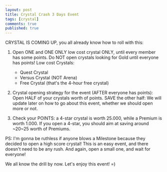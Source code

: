 ```yaml
---
layout: post
title: Crystal Crash 3 Days Event
tags: [crystal]
comments: true
published: true
---
```


CRYSTAL IS COMING UP, you all already know how to roll with this:

1. Open ONE and ONE ONLY low cost crystal ONLY, until every member has some points. Do NOT open crystals looking for Gold until everyone has points!
Low cost Crystals:
    * Quest Crystal
    * Versus Crystal (NOT Arena)
    * Free Crystal (that's the 4-hour free crystal)

2. Crystal opening strategy for the event (AFTER everyone has points): Open HALF of your crystals worth of points. SAVE the other half: We will update later on how to go about this event, whether we should open more or not.

3. Check your POINTS: a 4-star crystal is worth 25.000, while a Premium is worth 1.000. If you open a 4-star, you should aim at saving around ~20~25 worth of Premiums.

PS: I'm gonna be ruthless if anyone blows a Milestone because they decided to open a high score crystal! This is an easy event, and there doesn't need to be any rush. And again, open a small one, and wait for everyone!

We all know the drill by now. Let's enjoy this event! =)
